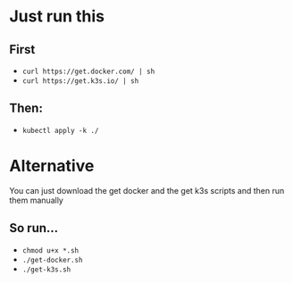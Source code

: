 # Just run this
## First
- ```curl https://get.docker.com/ | sh```
- ```curl https://get.k3s.io/ | sh```

## Then:
- ```kubectl apply -k ./```

# Alternative

You can just download the get docker and the get k3s scripts and then run them manually
## So run...
- ```chmod u+x *.sh```
- ```./get-docker.sh```
- ```./get-k3s.sh```
